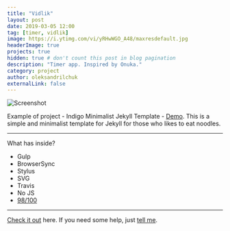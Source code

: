 ```yaml
---
title: "Vidlik"
layout: post
date: 2019-03-05 12:00
tag: [timer, vidlik]
image: https://i.ytimg.com/vi/yRHwWGO_A48/maxresdefault.jpg
headerImage: true
projects: true
hidden: true # don't count this post in blog pagination
description: "Timer app. Inspired by Onuka."
category: project
author: oleksandrilchuk
externalLink: false
---
```


![Screenshot](https://raw.githubusercontent.com/sergiokopplin/indigo/gh-pages/assets/screen-shot.png)

Example of project - Indigo Minimalist Jekyll Template - [Demo](https://play.google.com/store/apps/details?id=dev.ilchuk.vidlik). This is a simple and minimalist template for Jekyll for those who likes to eat noodles.

---

What has inside?

- Gulp
- BrowserSync
- Stylus
- SVG
- Travis
- No JS
- [98/100](https://developers.google.com/speed/pagespeed/insights/?url=http%3A%2F%2Fsergiokopplin.github.io%2Findigo%2F)

---

[Check it out](http://sergiokopplin.github.io/indigo/) here.
If you need some help, just [tell me](http://github.com/sergiokopplin/indigo/issues).
